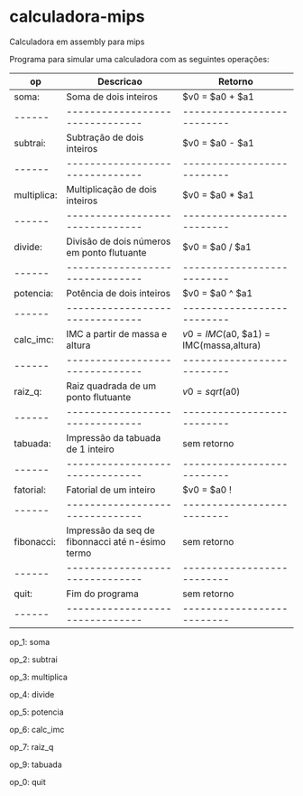 # calculadora-mips
Calculadora em assembly para mips

Programa para simular uma calculadora com as seguintes operações:

|op    |    Descricao                  |                   Retorno|
|------|-------------------------------|--------------------------|
|soma: 	|	Soma de dois inteiros	 			 |                 $v0 = $a0 + $a1|
|------|-------------------------------|--------------------------|
|subtrai: |	Subtração de dois inteiros			    |           $v0 = $a0 - $a1|
|------|-------------------------------|--------------------------|
|multiplica: |	Multiplicação de dois inteiros			 |        $v0 = $a0 * $a1|
|------|-------------------------------|--------------------------|
|divide:	|	Divisão de dois números em ponto flutuante	|   $v0 = $a0 / $a1|
|------|-------------------------------|--------------------------|
|potencia:|	Potência de dois inteiros			            |     $v0 = $a0 ^ $a1|
|------|-------------------------------|--------------------------|
|calc_imc:	|IMC a partir de massa e altura			   |        $v0 = IMC($a0, $a1) = IMC(massa,altura)|
|------|-------------------------------|--------------------------|
|raiz_q:	|	Raiz quadrada de um ponto flutuante		  |       $v0 = sqrt($a0)|
|------|-------------------------------|--------------------------|
|tabuada: |	Impressão da tabuada de 1 inteiro		  |         sem retorno|
|------|-------------------------------|--------------------------|
|fatorial:	|Fatorial de um inteiro				           |      $v0 = $a0 !|
|------|-------------------------------|--------------------------|
|fibonacci: |	Impressão da seq de fibonnacci até n-ésimo termo | sem retorno|
|------|-------------------------------|--------------------------|
|quit:	|	Fim do programa					                        | sem retorno|
|------|-------------------------------|--------------------------|

op_1:	soma

op_2:	subtrai

op_3:	multiplica

op_4: divide

op_5:	potencia

op_6:	calc_imc

op_7:	raiz_q

op_9: tabuada

op_0:	quit
